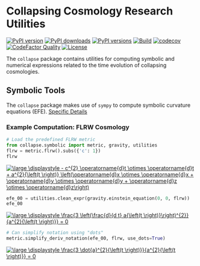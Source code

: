 # Collapsing Cosmology Research Utilities
[![PyPI version](https://img.shields.io/pypi/v/collapse)](https://pypi.org/project/collapse/)
[![PyPI downloads](https://img.shields.io/pypi/dm/collapse)](https://pypi.org/project/collapse/)
[![PyPI versions](https://img.shields.io/pypi/pyversions/collapse)](https://pypi.org/project/collapse/)
[![Build](https://img.shields.io/travis/JWKennington/collapse)](https://pypi.org/project/collapse/)
[![codecov](https://codecov.io/gh/JWKennington/collapse/branch/master/graph/badge.svg?token=G418VYV5LR)](undefined)
[![CodeFactor Quality](https://img.shields.io/codefactor/grade/github/JWKennington/collapse?&label=codefactor)](https://pypi.org/project/collapse/)
[![License](https://img.shields.io/github/license/JWKennington/collapse?color=magenta&label=License)](https://pypi.org/project/collapse/)



The `collapse` package contains utilities for computing symbolic and numerical expressions related to the time evolution
of collapsing cosmologies. 


## Symbolic Tools
The `collapse` package makes use of `sympy` to compute symbolic curvature equations (EFE).
[Specific Details](./collapse/symbolic/README.md)

### Example Computation: FLRW Cosmology

```python
# Load the predefined FLRW metric
from collapse.symbolic import metric, gravity, utilities
flrw = metric.flrw().subs({'c': 1})
flrw
```

<a href="https://www.codecogs.com/eqnedit.php?latex=\large&space;\displaystyle&space;-&space;c^{2}&space;\operatorname{d}t&space;\otimes&space;\operatorname{d}t&space;&plus;&space;a^{2}{\left(t&space;\right)}&space;\left(\operatorname{d}x&space;\otimes&space;\operatorname{d}x&space;&plus;&space;\operatorname{d}y&space;\otimes&space;\operatorname{d}y&space;&plus;&space;\operatorname{d}z&space;\otimes&space;\operatorname{d}z\right)" target="_blank"><img src="https://latex.codecogs.com/svg.latex?\large&space;\displaystyle&space;-&space;c^{2}&space;\operatorname{d}t&space;\otimes&space;\operatorname{d}t&space;&plus;&space;a^{2}{\left(t&space;\right)}&space;\left(\operatorname{d}x&space;\otimes&space;\operatorname{d}x&space;&plus;&space;\operatorname{d}y&space;\otimes&space;\operatorname{d}y&space;&plus;&space;\operatorname{d}z&space;\otimes&space;\operatorname{d}z\right)" title="\large \displaystyle - c^{2} \operatorname{d}t \otimes \operatorname{d}t + a^{2}{\left(t \right)} \left(\operatorname{d}x \otimes \operatorname{d}x + \operatorname{d}y \otimes \operatorname{d}y + \operatorname{d}z \otimes \operatorname{d}z\right)" /></a>
<!-- $\displaystyle - c^{2} \operatorname{d}t \otimes \operatorname{d}t + a^{2}{\left(t \right)} \left(\operatorname{d}x \otimes \operatorname{d}x + \operatorname{d}y \otimes \operatorname{d}y + \operatorname{d}z \otimes \operatorname{d}z\right)$ -->


```python
efe_00 = utilities.clean_expr(gravity.einstein_equation(0, 0, flrw))
efe_00
```

<a href="https://www.codecogs.com/eqnedit.php?latex=\large&space;\displaystyle&space;\frac{3&space;\left(\frac{d}{d&space;t}&space;a{\left(t&space;\right)}\right)^{2}}{a^{2}{\left(t&space;\right)}}&space;=&space;0" target="_blank"><img src="https://latex.codecogs.com/svg.latex?\large&space;\displaystyle&space;\frac{3&space;\left(\frac{d}{d&space;t}&space;a{\left(t&space;\right)}\right)^{2}}{a^{2}{\left(t&space;\right)}}&space;=&space;0" title="\large \displaystyle \frac{3 \left(\frac{d}{d t} a{\left(t \right)}\right)^{2}}{a^{2}{\left(t \right)}} = 0" /></a>
<!-- $\displaystyle \frac{3 \left(\frac{d}{d t} a{\left(t \right)}\right)^{2}}{a^{2}{\left(t \right)}} = 0$ -->


```python
# Can simplify notation using "dots"
metric.simplify_deriv_notation(efe_00, flrw, use_dots=True)
```

<a href="https://www.codecogs.com/eqnedit.php?latex=\large&space;\displaystyle&space;\frac{3&space;\dot{a}^{2}{\left(t&space;\right)}}{a^{2}{\left(t&space;\right)}}&space;=&space;0" target="_blank"><img src="https://latex.codecogs.com/svg.latex?\large&space;\displaystyle&space;\frac{3&space;\dot{a}^{2}{\left(t&space;\right)}}{a^{2}{\left(t&space;\right)}}&space;=&space;0" title="\large \displaystyle \frac{3 \dot{a}^{2}{\left(t \right)}}{a^{2}{\left(t \right)}} = 0" /></a>
<!-- $\displaystyle \frac{3 \dot{a}^{2}{\left(t \right)}}{a^{2}{\left(t \right)}} = 0$ -->

